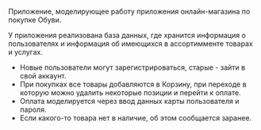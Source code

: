 Приложение, моделирующее работу приложения онлайн-магазина по покупке Обуви. 

У приложения реализована база данных, где хранится информация о пользователях и информация об имеющихся в ассортимменте товарах и услугах. 

- Новые пользователи могут зарегистрироваться, старые - зайти в свой аккаунт. 
- При покупках все товары добавляются в Корзину, при переходе в которую можно удалить некоторые позиции и перейти к оплате.
- Оплата моделируется через ввод данных карты пользователя и пароля.
- Если какого-то товара нет в наличие, об этом сообщается заранее.
